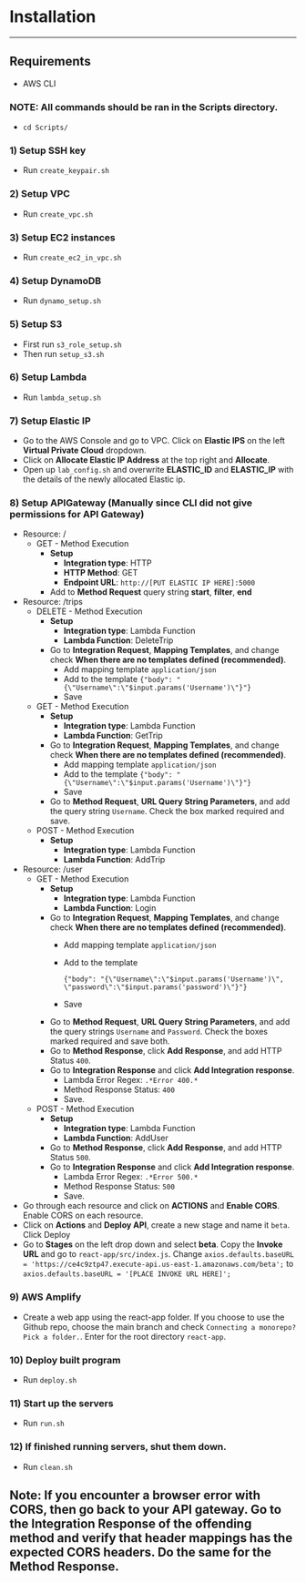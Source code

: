 # Installation
- - -
## Requirements
- AWS CLI

### NOTE: All commands should be ran in the Scripts directory.
- ```cd Scripts/```
### 1) Setup SSH key
- Run ```create_keypair.sh```
### 2) Setup VPC
- Run ```create_vpc.sh```
### 3) Setup EC2 instances
- Run ```create_ec2_in_vpc.sh```
### 4) Setup DynamoDB
- Run ```dynamo_setup.sh```
### 5) Setup S3
- First run ```s3_role_setup.sh```
- Then run ```setup_s3.sh```
### 6) Setup Lambda
- Run ```lambda_setup.sh```
### 7) Setup Elastic IP
- Go to the AWS Console and go to VPC. Click on **Elastic IPS** on the left **Virtual Private Cloud** dropdown.
- Click on **Allocate Elastic IP Address** at the top right and **Allocate**.
- Open up ```lab_config.sh``` and overwrite **ELASTIC_ID** and **ELASTIC_IP** with the details of the newly allocated Elastic ip. 
### 8) Setup APIGateway (Manually since CLI did not give permissions for API Gateway)
- Resource: /
    * GET - Method Execution
      * **Setup**
        * **Integration type**: HTTP
        * **HTTP Method**: GET
        * **Endpoint URL**: ```http://[PUT ELASTIC IP HERE]:5000```
      * Add to **Method Request** query string **start**, **filter**, **end**
- Resource: /trips
    * DELETE - Method Execution
      * **Setup**
        * **Integration type**: Lambda Function
        * **Lambda Function**: DeleteTrip
      * Go to **Integration Request**, **Mapping Templates**, and change check **When there are no templates defined (recommended)**.
        * Add mapping template ```application/json```
        * Add to the template ```{"body": "{\"Username\":\"$input.params('Username')\"}"}```
        * Save
    * GET - Method Execution
      * **Setup**
          * **Integration type**: Lambda Function
          * **Lambda Function**: GetTrip
      * Go to **Integration Request**, **Mapping Templates**, and change check **When there are no templates defined (recommended)**.
          * Add mapping template ```application/json```
          * Add to the template ```{"body": "{\"Username\":\"$input.params('Username')\"}"}```
          * Save
      * Go to **Method Request**, **URL Query String Parameters**, and add the query string ```Username```. Check the box marked required and save.
    * POST - Method Execution
        * **Setup**
            * **Integration type**: Lambda Function
            * **Lambda Function**: AddTrip
- Resource: /user
    * GET - Method Execution
        * **Setup**
            * **Integration type**: Lambda Function
            * **Lambda Function**: Login
      * Go to **Integration Request**, **Mapping Templates**, and change check **When there are no templates defined (recommended)**.
          * Add mapping template ```application/json```
          * Add to the template
            
            ```{"body": "{\"Username\":\"$input.params('Username')\", \"password\":\"$input.params('password')\"}"}```
          * Save
      * Go to **Method Request**, **URL Query String Parameters**, and add the query strings ```Username``` and ```Password```. Check the boxes marked required and save both.
      * Go to **Method Response**, click **Add Response**, and add HTTP Status ```400```.
      * Go to **Integration Response** and click **Add Integration response**.
          * Lambda Error Regex: ```.*Error 400.*```
          * Method Response Status: ```400```
          * Save.
  * POST - Method Execution
      * **Setup**
          * **Integration type**: Lambda Function
          * **Lambda Function**: AddUser
    * Go to **Method Response**, click **Add Response**, and add HTTP Status ```500```.
    * Go to **Integration Response** and click **Add Integration response**.
        * Lambda Error Regex: ```.*Error 500.*```
        * Method Response Status: ```500```
        * Save.
- Go through each resource and click on **ACTIONS** and **Enable CORS**. Enable CORS on each resource.
- Click on **Actions** and **Deploy API**, create a new stage and name it ```beta```. Click Deploy
- Go to **Stages** on the left drop down and select **beta**. Copy the **Invoke URL** and go to ```react-app/src/index.js```. Change ```axios.defaults.baseURL = 'https://ce4c9ztp47.execute-api.us-east-1.amazonaws.com/beta';``` to ```axios.defaults.baseURL = '[PLACE INVOKE URL HERE]';```
### 9) AWS Amplify
  * Create a web app using the react-app folder. If you choose to use the Github repo, choose the main branch and check ```Connecting a monorepo? Pick a folder.```. Enter for the root directory ```react-app```.
### 10) Deploy built program
- Run ```deploy.sh```
### 11) Start up the servers
- Run ```run.sh```
### 12) If finished running servers, shut them down.
- Run ```clean.sh```

## Note: If you encounter a browser error with CORS, then go back to your API gateway. Go to the **Integration Response** of the offending method and verify that header mappings has the expected CORS headers. Do the same for the **Method Response**.
